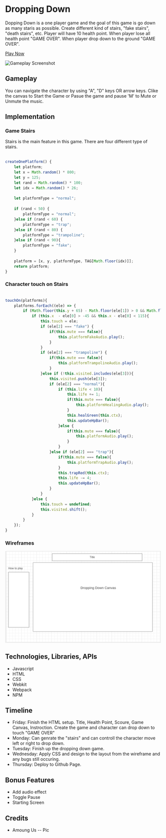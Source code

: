 # Dropping Down

Dopping Down is a one player game and the goal of this game is go down as many staris as possible. Create different kind of stairs, "fake stairs", "death stairs", etc.
Player will have 10 health point. When player lose all health point "GAME OVER". When player drop down to the ground "GAME OVER".

<a href="https://masacheung.github.io/dropping_down/">Play Now</a>

![Gameplay Screenshot](https://github.com/masacheung/dropping_down/blob/main/assests/icon/dropping.gif)

## Gameplay
You can navigate the character by using "A", "D" keys OR arrow keys. Clike the canvas to Start the Game or Pasue the game and pause 'M' to Mute or Unmute the music.

## Implementation

### Game Stairs

Stairs is the main feature in this game. There are four different type of stairs.

```Javascript

createOnePlatform() {
    let platform;
    let x = Math.random() * 800;
    let y = 125;
    let rand = Math.random() * 100;
    let idx = Math.random() * 26;

    let platformType = "normal";

    if (rand < 50) {
        platformType = "normal";
    }else if (rand < 60) {
        platformType = "trap";
    }else if (rand < 80) {
        platformType = "trampoline";
    }else if (rand < 90){
        platformType = "fake";
    }

    platform = [x, y, platformType, TAG[Math.floor(idx)]];
    return platform;
}

```

### Character touch on Stairs

```Javascript

touchOn(platforms){
    platforms.forEach((ele) => {
        if (Math.floor(this.y + 65) - Math.floor(ele[1]) > 0 && Math.floor(this.y + 65) - Math.floor(ele[1]) < 25) {
            if (this.x  - ele[0] > -45 && this.x - ele[0] < 115){
                this.touch = ele;
                if (ele[2] === "fake") {
                    if(this.mute === false){
                        this.platformFakeAudio.play();
                    }
                }
                if (ele[2] === "trampoline") {
                    if(this.mute === false){
                        this.platformTrampolineAudio.play();
                    }
                }else if (!this.visited.includes(ele[3])){
                    this.visited.push(ele[3]);
                    if (ele[2] === "normal"){
                        if (this.life < 10){
                            this.life += 1;
                            if(this.mute === false){
                                this.platformHealingAudio.play();
                            }
                            this.healGreen(this.ctx);
                            this.updateHpBar();
                        }else {
                            if(this.mute === false){
                                this.platformAudio.play();
                            }
                        }
                    }else if (ele[2] === "trap"){
                        if(this.mute === false){
                            this.platformTrapAudio.play();
                        }
                        this.trapRed(this.ctx);
                        this.life -= 4;
                        this.updateHpBar();
                    }
                }
            }else {
                this.touch = undefined;
                this.visited.shift();
            }
        }
    });
}

```

### Wireframes

![Image of Wireframes](https://github.com/masacheung/dropping_down/blob/main/assests/wireframs.png)

<h2>Technologies, Libraries, APIs</h2>
<ul>
    <li>Javascript</li>
    <li>HTML</li>
    <li>CSS</li>
    <li>Webkit</li>
    <li>Webpack</li>
    <li>NPM</li>
</ul>


<h2>Timeline</h2>
<ul>
    <li>Friday: Finish the HTML setup. Title, Health Point, Scoure, Game Canvas, Instroction. Create the game and character can drop down to touch "GAME OVER"</li>
    <li>Monday: Can genrate the "stairs" and can controll the character move left or right to drop down.</li>
    <li>Tuesday: Finish up the dropping down game.</li>
    <li>Wednesday: Apply CSS and design to the layout from the wireframe and any bugs still occuring.</li>
    <li>Thursday: Deploy to Github Page.</li>
</ul>


<h2>Bonus Features</h2>
<ul>
    <li>Add audio effect</li>
    <li>Toggle Pause</li>
    <li>Starting Screen</li>
</ul>

<h2>Credits</h2>
<ul>
    <li>Amoung Us -- Pic</li>
</ul>
